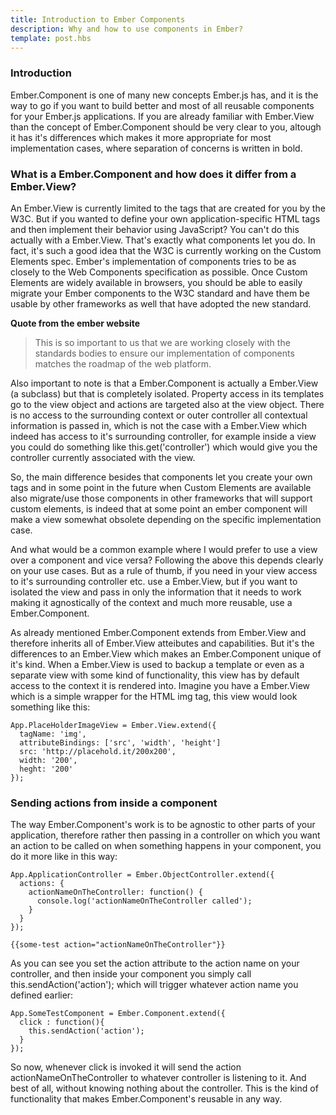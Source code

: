 ```yaml
---
title: Introduction to Ember Components
description: Why and how to use components in Ember?
template: post.hbs
---
```


### Introduction

Ember.Component is one of many new concepts Ember.js has, and it is the way to go if you want to build better and most of all reusable components for your Ember.js applications. If you are already familiar with Ember.View than the concept of Ember.Component should be very clear to you, altough it has it's differences which makes it more appropriate for most implementation cases, where separation of concerns is written in bold.


### What is a Ember.Component and how does it differ from a Ember.View?

An Ember.View is currently limited to the tags that are created for you by the W3C. But if you wanted to define your own application-specific HTML tags and then implement their behavior using JavaScript? You can't do this actually with a Ember.View. That's exactly what components let you do. In fact, it's such a good idea that the W3C is currently working on the Custom Elements spec. Ember's implementation of components tries to be as closely to the Web Components specification as possible. Once Custom Elements are widely available in browsers, you should be able to easily migrate your Ember components to the W3C standard and have them be usable by other frameworks as well that have adopted the new standard.

**Quote from the ember website**

> This is so important to us that we are working closely with the standards bodies to ensure our implementation of components matches the roadmap of the web platform.

Also important to note is that a Ember.Component is actually a Ember.View (a subclass) but that is completely isolated. Property access in its templates go to the view object and actions are targeted also at the view object. There is no access to the surrounding context or outer controller all contextual information is passed in, which is not the case with a Ember.View which indeed has access to it's surrounding controller, for example inside a view you could do something like this.get('controller') which would give you the controller currently associated with the view.

So, the main difference besides that components let you create your own tags and in some point in the future when Custom Elements are available also migrate/use those components in other frameworks that will support custom elements, is indeed that at some point an ember component will make a view somewhat obsolete depending on the specific implementation case.

And what would be a common example where I would prefer to use a view over a component and vice versa? Following the above this depends clearly on your use cases. But as a rule of thumb, if you need in your view access to it's surrounding controller etc. use a Ember.View, but if you want to isolated the view and pass in only the information that it needs to work making it agnostically of the context and much more reusable, use a Ember.Component.

As already mentioned Ember.Component extends from Ember.View and therefore inherits all of Ember.View atteibutes and capabilities. But it's the differences to an Ember.View which makes an Ember.Component unique of it's kind. When a Ember.View is used to backup a template or even as a separate view with some kind of functionality, this view has by default access to the context it is rendered into. Imagine you have a Ember.View which is a simple wrapper for the HTML img tag, this view would look something like this:

```[.language-javascript]
App.PlaceHolderImageView = Ember.View.extend({
  tagName: 'img',
  attributeBindings: ['src', 'width', 'height']
  src: 'http://placehold.it/200x200',
  width: '200',
  heght: '200'
});
```

### Sending actions from inside a component

The way Ember.Component's work is to be agnostic to other parts of your application, therefore rather then passing in a controller on which you want an action to be called on when something happens in your component, you do it more like in this way:

```[.language-javascript]
App.ApplicationController = Ember.ObjectController.extend({
  actions: {
    actionNameOnTheController: function() {
      console.log('actionNameOnTheController called');
    }
  }
});
```
```[.language-html]
{{some-test action="actionNameOnTheController"}}
```

As you can see you set the action attribute to the action name on your controller, and then inside your component you simply call this.sendAction('action'); which will trigger whatever action name you defined earlier:

```[.language-javascript]
App.SomeTestComponent = Ember.Component.extend({
  click : function(){
    this.sendAction('action');
  }
});
```

So now, whenever click is invoked it will send the action actionNameOnTheController to whatever controller is listening to it. And best of all, without knowing nothing about the controller. This is the kind of functionality that makes Ember.Component's reusable in any way.
